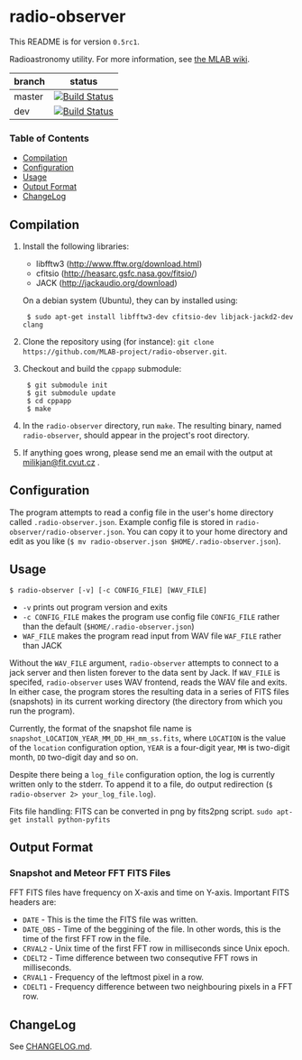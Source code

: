 radio-observer
==============

This README is for version `0.5rc1`.

Radioastronomy utility. For more information, see [the MLAB wiki](http://wiki.mlab.cz/doku.php?id=en:radio-observer).

branch | status
------ | ------
master | [![Build Status](https://travis-ci.org/MLAB-project/radio-observer.svg?branch=master)](https://travis-ci.org/MLAB-project/radio-observer)
dev    | [![Build Status](https://travis-ci.org/MLAB-project/radio-observer.svg?branch=dev)](https://travis-ci.org/MLAB-project/radio-observer/tree/dev)


### Table of Contents
* [Compilation](#compilation)
* [Configuration](#configuration)
* [Usage](#usage)
* [Output Format](#output)
* [ChangeLog](#changelog)


Compilation
-----------

1. Install the following libraries:
      - libfftw3 (http://www.fftw.org/download.html)
      - cfitsio (http://heasarc.gsfc.nasa.gov/fitsio/)
      - JACK (http://jackaudio.org/download)
   
   On a debian system (Ubuntu), they can by installed using:
   
        $ sudo apt-get install libfftw3-dev cfitsio-dev libjack-jackd2-dev clang

2. Clone the repository using (for instance):
   `git clone https://github.com/MLAB-project/radio-observer.git`.
   
3. Checkout and build the `cppapp` submodule:
        
        $ git submodule init
        $ git submodule update
        $ cd cppapp
        $ make

4. In the `radio-observer` directory, run `make`. The resulting binary, named
   `radio-observer`, should appear in the project's root directory.
5. If anything goes wrong, please send me an email with the output at
   milikjan@fit.cvut.cz .


Configuration
-------------

The program attempts to read a config file in the user's home directory called
`.radio-observer.json`. Example config file is stored in
`radio-observer/radio-observer.json`. You can copy it to your home directory
and edit as you like (`$ mv radio-observer.json $HOME/.radio-observer.json`).


Usage
-----

    $ radio-observer [-v] [-c CONFIG_FILE] [WAV_FILE]

- `-v` prints out program version and exits
- `-c CONFIG_FILE` makes the program use config file `CONFIG_FILE`
  rather than the default (`$HOME/.radio-observer.json`)
- `WAF_FILE` makes the program read input from WAV file `WAF_FILE`
  rather than JACK

Without the `WAV_FILE` argument, `radio-observer` attempts to connect to a jack
server and then listen forever to the data sent by Jack. If `WAV_FILE` is
specifed, `radio-observer` uses WAV frontend, reads the WAV file and exits.  In
either case, the program stores the resulting data in a series of FITS files
(snapshots) in its current working directory (the directory from which you run
the program).

Currently, the format of the snapshot file name is
`snapshot_LOCATION_YEAR_MM_DD_HH_mm_ss.fits`, where `LOCATION` is the value of
the `location` configuration option, `YEAR` is a four-digit year, `MM` is
two-digit month, `DD` two-digit day and so on.

Despite there being a `log_file` configuration option, the log is currently
written only to the stderr.  To append it to a file, do output redirection (`$
radio-observer 2> your_log_file.log`).

Fits file handling: FITS can be converted in png by fits2png script. 
`sudo apt-get install python-pyfits`


Output Format
-------------

### Snapshot and Meteor FFT FITS Files

FFT FITS files have frequency on X-axis and time on Y-axis. Important FITS headers are:

* `DATE` - This is the time the FITS file was written.
* `DATE_OBS` - Time of the beggining of the file. In other words, this is the
  time of the first FFT row in the file.
* `CRVAL2` - Unix time of the first FFT row in milliseconds since Unix epoch.
* `CDELT2` - Time difference between two consequtive FFT rows in milliseconds.
* `CRVAL1` - Frequency of the leftmost pixel in a row.
* `CDELT1` - Frequency difference between two neighbouring pixels in a FFT row.


ChangeLog
---------

See [CHANGELOG.md](CHANGELOG.md).


